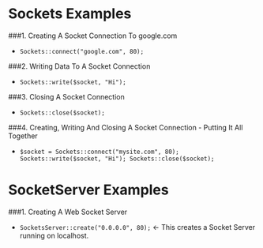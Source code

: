 # Sockets Examples


###1. Creating A Socket Connection To google.com

- `Sockets::connect("google.com", 80);`

###2. Writing Data To A Socket Connection

- `Sockets::write($socket, "Hi");`

###3. Closing A Socket Connection

- `Sockets::close($socket);`

###4. Creating, Writing And Closing A Socket Connection - Putting It All Together

- `$socket = Sockets::connect("mysite.com", 80); Sockets::write($socket, "Hi"); Sockets::close($socket);`


# SocketServer Examples

###1. Creating A Web Socket Server

- `SocketsServer::create("0.0.0.0", 80);` <- This creates a Socket Server running on localhost.

